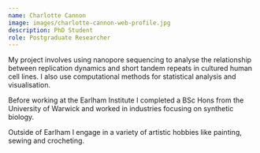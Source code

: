 ```yaml
---
name: Charlotte Cannon
image: images/charlotte-cannon-web-profile.jpg
description: PhD Student
role: Postgraduate Researcher
---
```


My project involves using nanopore sequencing to analyse the relationship between replication dynamics and short tandem repeats in cultured human cell lines. I also use computational methods for statistical analysis and visualisation.

Before working at the Earlham Institute I completed a BSc Hons from the University of Warwick and worked in industries focusing on synthetic biology.


Outside of Earlham I engage in a variety of artistic hobbies like painting, sewing and crocheting.
